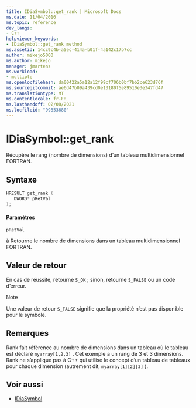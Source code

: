 ```yaml
---
title: IDiaSymbol::get_rank | Microsoft Docs
ms.date: 11/04/2016
ms.topic: reference
dev_langs:
- C++
helpviewer_keywords:
- IDiaSymbol::get_rank method
ms.assetid: 14cc9c4b-a5ec-414a-b01f-4a142c17b7cc
author: mikejo5000
ms.author: mikejo
manager: jmartens
ms.workload:
- multiple
ms.openlocfilehash: da00422a5a12a12f99cf706b0bf7bb2ce623d76f
ms.sourcegitcommit: ae6d47b09a439cd0e13180f5e89510e3e347fd47
ms.translationtype: MT
ms.contentlocale: fr-FR
ms.lasthandoff: 02/08/2021
ms.locfileid: "99853680"
---
```

# <a name="idiasymbolget_rank"></a>IDiaSymbol::get_rank
Récupère le rang (nombre de dimensions) d’un tableau multidimensionnel FORTRAN.

## <a name="syntax"></a>Syntaxe

```C++
HRESULT get_rank ( 
   DWORD* pRetVal
);
```

#### <a name="parameters"></a>Paramètres
 `pRetVal`

à Retourne le nombre de dimensions dans un tableau multidimensionnel FORTRAN.

## <a name="return-value"></a>Valeur de retour
 En cas de réussite, retourne `S_OK` ; sinon, retourne `S_FALSE` ou un code d’erreur.

> [!NOTE]
> Une valeur de retour `S_FALSE` signifie que la propriété n’est pas disponible pour le symbole.

## <a name="remarks"></a>Remarques
 Rank fait référence au nombre de dimensions dans un tableau où le tableau est déclaré `myarray[1,2,3]` . Cet exemple a un rang de 3 et 3 dimensions. Rank ne s’applique pas à C++ qui utilise le concept d’un tableau de tableaux pour chaque dimension (autrement dit, `myarray[1][2][3]` ).

## <a name="see-also"></a>Voir aussi
- [IDiaSymbol](../../debugger/debug-interface-access/idiasymbol.md)